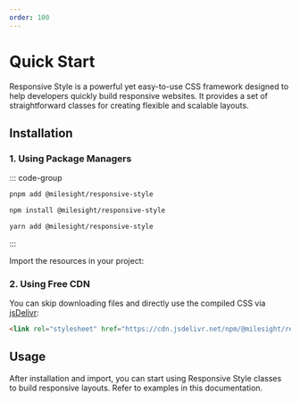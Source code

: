 ```yaml
---
order: 100
---
```


# Quick Start

Responsive Style is a powerful yet easy-to-use CSS framework designed to help developers quickly build responsive websites. It provides a set of straightforward classes for creating flexible and scalable layouts.

## Installation

### 1. Using Package Managers

::: code-group

```bash [pnpm]
pnpm add @milesight/responsive-style
```

```bash [npm]
npm install @milesight/responsive-style
```

```bash [yarn]
yarn add @milesight/responsive-style
```

:::

Import the resources in your project:

### 2. Using Free CDN

You can skip downloading files and directly use the compiled CSS via [jsDelivr](https://www.jsdelivr.com/):

```html
<link rel="stylesheet" href="https://cdn.jsdelivr.net/npm/@milesight/responsive-style/dist/index.min.css">
```

## Usage

After installation and import, you can start using Responsive Style classes to build responsive layouts. Refer to examples in this documentation.
